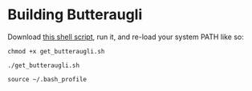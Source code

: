 # Building Butteraugli

Download [this shell script](get_butteraugli.sh), run it, and re-load your system PATH like so:

    chmod +x get_butteraugli.sh

    ./get_butteraugli.sh

    source ~/.bash_profile
